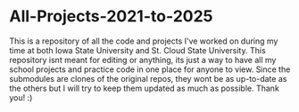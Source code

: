 # All-Projects-2021-to-2025
This is a repository of all the code and projects I've worked on during my time at both Iowa State University and St. Cloud State University. This repository isnt meant for editing or anything, its just a way to have all my school projects and practice code in one place for anyone to view. Since the submodules are clones of the original repos, they wont be as up-to-date as the others but I will try to keep them updated as much as possible. Thank you! :)
